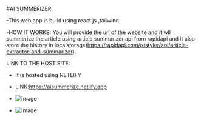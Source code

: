 #AI SUMMERIZER

-This web app is build using react js ,tailwind .

-HOW IT WORKS:
You will provide the url of the website and it wll summerize the article using article summarizer api from rapidapi and it also store the history 
 in localstorage(https://rapidapi.com/restyler/api/article-extractor-and-summarizer).

 LINK TO THE HOST SITE:
- It is hosted using NETLIFY
- LINK:https://aisummerize.netlify.app

- ![image](https://github.com/nabinhamal/Summarize/assets/68802971/9abb0a0a-42e1-44d7-847d-99a2615bd431)
- ![image](https://github.com/nabinhamal/Summarize/assets/68802971/ad5e164f-0b24-47e8-8835-d578c34a8901)

